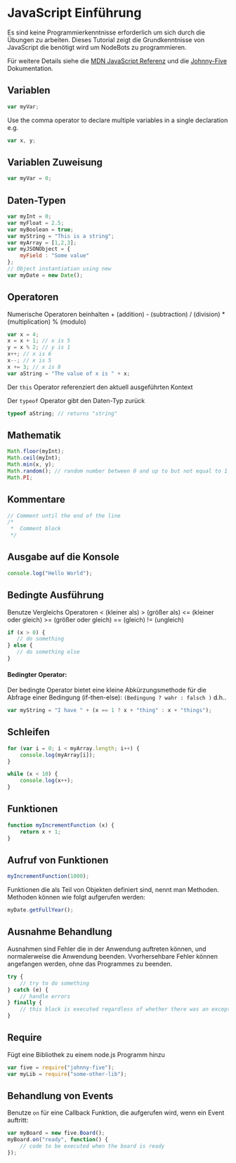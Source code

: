 # JavaScript Einführung

Es sind keine Programmierkenntnisse erforderlich um sich durch die Übungen zu arbeiten. Dieses Tutorial zeigt die Grundkenntnisse von JavaScript die benötigt wird um NodeBots zu programmieren.

Für weitere Details siehe die [MDN JavaScript Referenz](https://developer.mozilla.org/en-US/docs/Web/JavaScript/Reference) und die <a href="https://github.com/rwaldron/johnny-five">Johnny-Five</a> Dokumentation.


## Variablen

```javascript
var myVar;
```
    
Use the comma operator to declare multiple variables in a single declaration e.g.

```javascript
var x, y;
```

## Variablen Zuweisung

```javascript
var myVar = 0;
```

## Daten-Typen

```javascript
var myInt = 0;
var myFloat = 2.5;
var myBoolean = true;
var myString = "This is a string";
var myArray = [1,2,3];
var myJSONObject = {
  	myField : "Some value"
};
// Object instantiation using new
var myDate = new Date();
```

## Operatoren

Numerische Operatoren beinhalten + (addition) - (subtraction) / (division) * (multiplication) % (modulo)

```javascript
var x = 4;
x = x + 1; // x is 5
y = x % 2; // y is 1
x++; // x is 6
x--; // x is 5
x += 3; // x is 8
var aString = "The value of x is " + x;
```

Der `this` Operator referenziert den aktuell ausgeführten Kontext

Der `typeof` Operator gibt den Daten-Typ zurück
    
```javascript
typeof aString; // returns "string"
```

## Mathematik

```javascript
Math.floor(myInt);
Math.ceil(myInt);
Math.min(x, y);
Math.random(); // random number between 0 and up to but not equal to 1
Math.PI;
```

## Kommentare

```javascript
// Comment until the end of the line
/* 
 *  Comment block
 */
```

## Ausgabe auf die Konsole

```javascript
console.log("Hello World");
```

## Bedingte Ausführung

Benutze Vergleichs Operatoren < (kleiner als) > (größer als) <= (kleiner oder gleich) >= (größer oder gleich) == (gleich) != (ungleich) 

 ```javascript
if (x > 0) {
    // do something
} else {
    // do something else
}
```

#### Bedingter Operator:

Der bedingte Operator bietet eine kleine Abkürzungsmethode für die Abfrage einer Bedingung (if-then-else): `(Bedingung ? wahr : falsch )` d.h..

```javascript
var myString = "I have " + (x == 1 ? x + "thing" : x + "things");
```

## Schleifen

```javascript
for (var i = 0; i < myArray.length; i++) {
   	console.log(myArray[i]);
}

while (x < 10) {
   	console.log(x++);
}
```
## Funktionen

```javascript
function myIncrementFunction (x) {
  	return x + 1;
}
```

## Aufruf von Funktionen

```javascript
myIncrementFunction(1000);
```

Funktionen die als Teil von Objekten definiert sind, nennt man Methoden. Methoden können wie folgt aufgerufen werden:
   
```javascript
myDate.getFullYear();
```

## Ausnahme Behandlung

Ausnahmen sind Fehler die in der Anwendung auftreten können, und normalerweise die Anwendung beenden. Vvorhersehbare Fehler können angefangen werden, ohne das Programmes zu beenden.

```javascript
try {
    // try to do something
} catch (e) {
    // handle errors
} finally {
    // this block is executed regardless of whether there was an exception
}
```

## Require

Fügt eine Bibliothek zu einem node.js Programm hinzu

```javascript
var five = require("johnny-five");
var myLib = require("some-other-lib");
```

## Behandlung von Events

Benutze `on` für eine Callback Funktion, die aufgerufen wird, wenn ein Event auftritt:

```javascript
var myBoard = new five.Board();
myBoard.on("ready", function() {
  	// code to be executed when the board is ready
});
```

